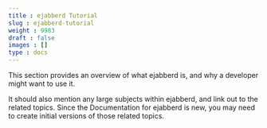 ```yaml
---
title : ejabberd Tutorial
slug : ejabberd-tutorial
weight : 9983
draft : false
images : []
type : docs
---
```


This section provides an overview of what ejabberd is, and why a developer might want to use it.

It should also mention any large subjects within ejabberd, and link out to the related topics.  Since the Documentation for ejabberd is new, you may need to create initial versions of those related topics.

